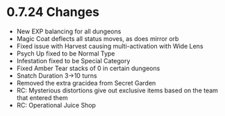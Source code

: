 # 0.7.24 Changes #

* New EXP balancing for all dungeons
* Magic Coat deflects all status moves, as does mirror orb
* Fixed issue with Harvest causing multi-activation with Wide Lens
* Psych Up fixed to be Normal Type
* Infestation fixed to be Special Category
* Fixed Amber Tear stacks of 0 in certain dungeons
* Snatch Duration 3->10 turns
* Removed the extra gracidea from Secret Garden
* RC: Mysterious distortions give out exclusive items based on the team that entered them
* RC: Operational Juice Shop